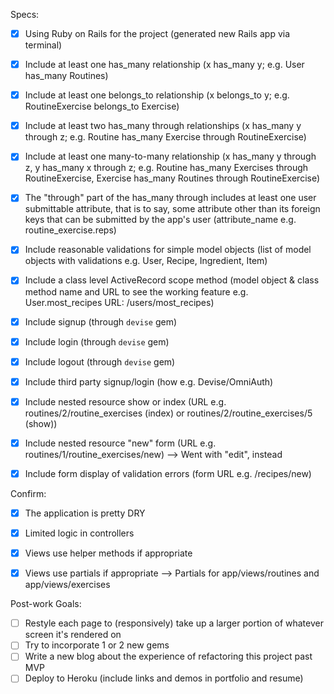 Specs:

 - [X] Using Ruby on Rails for the project (generated new Rails app via terminal)
 - [X] Include at least one has_many relationship (x has_many y; e.g. User has_many Routines)
 - [X] Include at least one belongs_to relationship (x belongs_to y; e.g. RoutineExercise belongs_to Exercise)
 - [X] Include at least two has_many through relationships (x has_many y through z; e.g. Routine has_many Exercise through RoutineExercise)
 - [X] Include at least one many-to-many relationship (x has_many y through z, y has_many x through z; e.g. Routine has_many Exercises through RoutineExercise, Exercise has_many Routines through RoutineExercise)
 - [X] The "through" part of the has_many through includes at least one user submittable attribute, that is to say, some attribute other than its foreign keys that can be submitted by the app's user (attribute_name e.g. routine_exercise.reps)
 - [X] Include reasonable validations for simple model objects (list of model objects with validations e.g. User, Recipe, Ingredient, Item)
 - [X] Include a class level ActiveRecord scope method (model object & class method name and URL to see the working feature e.g. User.most_recipes URL: /users/most_recipes)
 - [X] Include signup (through `devise` gem)
 - [X] Include login (through `devise` gem)
 - [X] Include logout (through `devise` gem)
 - [X] Include third party signup/login (how e.g. Devise/OmniAuth)
 - [X] Include nested resource show or index (URL e.g. routines/2/routine_exercises (index) or routines/2/routine_exercises/5 (show))
 - [X] Include nested resource "new" form (URL e.g. routines/1/routine_exercises/new) --> Went with "edit", instead
 - [X] Include form display of validation errors (form URL e.g. /recipes/new)


Confirm:
 - [X] The application is pretty DRY
 - [X] Limited logic in controllers
 - [X] Views use helper methods if appropriate
 - [X] Views use partials if appropriate --> Partials for app/views/routines and app/views/exercises


 Post-work Goals:
- [ ] Restyle each page to (responsively) take up a larger portion of whatever screen it's rendered on
- [ ] Try to incorporate 1 or 2 new gems
- [ ] Write a new blog about the experience of refactoring this project past MVP
- [ ] Deploy to Heroku (include links and demos in portfolio and resume)
